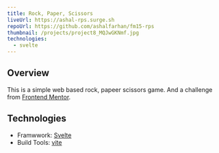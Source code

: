 ```yaml
---
title: Rock, Paper, Scissors
liveUrl: https://ashal-rps.surge.sh
repoUrl: https://github.com/ashalfarhan/fm15-rps
thumbnail: /projects/project8_MQJwGKNmf.jpg
technologies:
  - svelte
---
```


## Overview

This is a simple web based rock, papeer scissors game. And a challenge from [Frontend Mentor](https://frontendmentor.io).

## Technologies

- Framwwork: [Svelte](https://svelte.dev)
- Build Tools: [vite](https://vitejs.dev)

